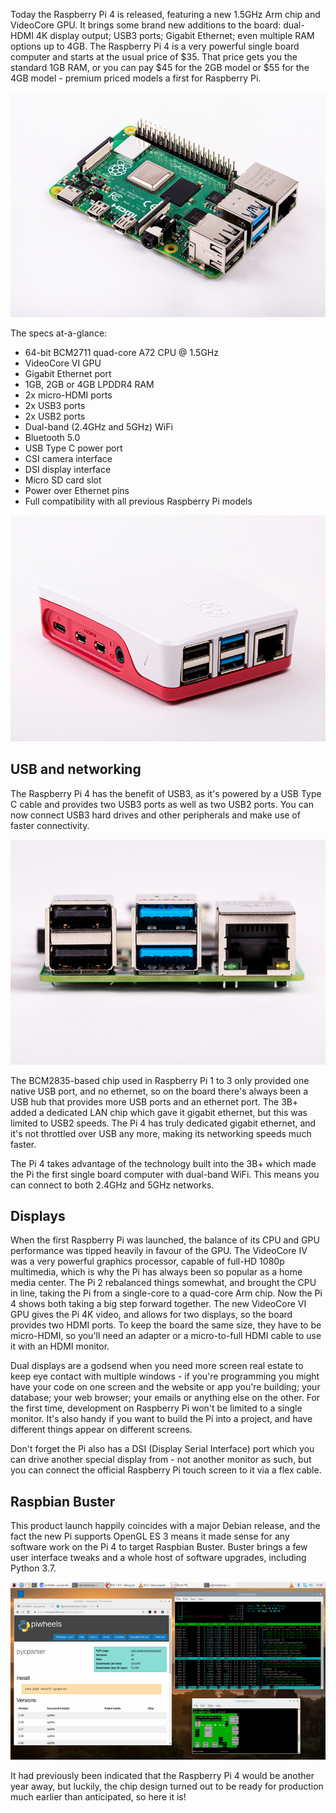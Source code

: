 Today the Raspberry Pi 4 is released, featuring a new 1.5GHz Arm chip and
VideoCore GPU. It brings some brand new additions to the board: dual-HDMI 4K
display output; USB3 ports; Gigabit Ethernet; even multiple RAM options up to
4GB. The Raspberry Pi 4 is a very powerful single board computer and starts at
the usual price of $35. That price gets you the standard 1GB RAM, or you can pay
$45 for the 2GB model or $55 for the 4GB model - premium priced models a first
for Raspberry Pi.

![](images/raspberry-pi-4.jpg)

The specs at-a-glance:

- 64-bit BCM2711 quad-core A72 CPU @ 1.5GHz
- VideoCore VI GPU
- Gigabit Ethernet port
- 1GB, 2GB or 4GB LPDDR4 RAM
- 2x micro-HDMI ports
- 2x USB3 ports
- 2x USB2 ports
- Dual-band (2.4GHz and 5GHz) WiFi
- Bluetooth 5.0
- USB Type C power port
- CSI camera interface
- DSI display interface
- Micro SD card slot
- Power over Ethernet pins
- Full compatibility with all previous Raspberry Pi models

![](images/raspberry-pi-4-case.jpg)

## USB and networking

The Raspberry Pi 4 has the benefit of USB3, as it's powered by a USB Type C
cable and provides two USB3 ports as well as two USB2 ports. You can now connect
USB3 hard drives and other peripherals and make use of faster connectivity.

![](images/raspberry-pi-4-usb.jpg)

The BCM2835-based chip used in Raspberry Pi 1 to 3 only provided one native USB
port, and no ethernet, so on the board there's always been a USB hub that
provides more USB ports and an ethernet port. The 3B+ added a dedicated LAN chip
which gave it gigabit ethernet, but this was limited to USB2 speeds. The Pi 4
has truly dedicated gigabit ethernet, and it's not throttled over USB any more,
making its networking speeds much faster.

The Pi 4 takes advantage of the technology built into the 3B+ which made the Pi
the first single board computer with dual-band WiFi. This means you can connect
to both 2.4GHz and 5GHz networks.

## Displays

When the first Raspberry Pi was launched, the balance of its CPU and GPU
performance was tipped heavily in favour of the GPU. The VideoCore IV was a
very powerful graphics processor, capable of full-HD 1080p multimedia, which is
why the Pi has always been so popular as a home media center. The Pi 2
rebalanced things somewhat, and brought the CPU in line, taking the Pi from a
single-core to a quad-core Arm chip. Now the Pi 4 shows both taking a big step
forward together. The new VideoCore VI GPU gives the Pi 4K video, and allows for
two displays, so the board provides two HDMI ports. To keep the board the same
size, they have to be micro-HDMI, so you'll need an adapter or a micro-to-full
HDMI cable to use it with an HDMI monitor.

Dual displays are a godsend when you need more screen real estate to keep eye
contact with multiple windows - if you're programming you might have your code
on one screen and the website or app you're building; your database; your web
browser; your emails or anything else on the other. For the first time,
development on Raspberry Pi won't be limited to a single monitor. It's also
handy if you want to build the Pi into a project, and have different things
appear on different screens.

Don't forget the Pi also has a DSI (Display Serial Interface) port which you can
drive another special display from - not another monitor as such, but you can
connect the official Raspberry Pi touch screen to it via a flex cable.

## Raspbian Buster

This product launch happily coincides with a major Debian release, and the fact
the new Pi supports OpenGL ES 3 means it made sense for any software work on
the Pi 4 to target Raspbian Buster. Buster brings a few user interface tweaks
and a whole host of software upgrades, including Python 3.7.

![](images/raspbian-buster.png)

It had previously been indicated that the Raspberry Pi 4 would be another year
away, but luckily, the chip design turned out to be ready for production much
earlier than anticipated, so here it is!
